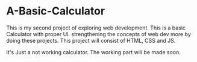 # A-Basic-Calculator
This is my second project of exploring web development. This is a basic Calculator with proper UI. 
strengthening the concepts of web dev more by doing these projects. This project will consist of HTML, CSS and JS.

It's Just a not working calculator. The working part will be made soon.
